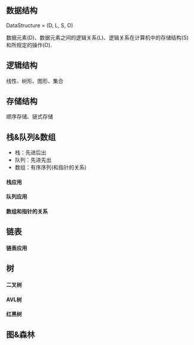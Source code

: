 ## 数据结构

DataStructure = (D, L, S, O)

数据元素(D)、数据元素之间的逻辑关系(L)、逻辑关系在计算机中的存储结构(S)和所规定的操作(O).

## 逻辑结构

线性、树形、图形、集合

## 存储结构

顺序存储、链式存储

## 栈&队列&数组

- 栈：先进后出
- 队列：先进先出
- 数组：有序序列(和指针的关系)

#### 栈应用

#### 队列应用

#### 数组和指针的关系

## 链表

#### 链表应用

## 树

#### 二叉树

#### AVL树

#### 红黑树

## 图&森林

